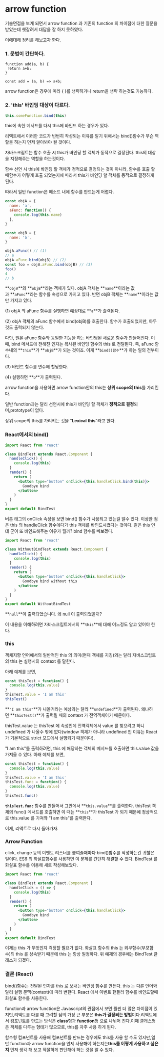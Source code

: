 # arrow function

기술면접을 보게 되면서 arrow function 과 기존의 function 의 차이점에 대한 질문을 받았는데 헷갈려서 대답을 잘 하지 못하였다.

이에대해 정리를 해보고자 한다.

### 1. 문법이 간단하다.

```
function add(a, b) {
 return a+b;
}

const add = (a, b) => a+b;
```

arrow function은 경우에 따라 { }를 생략하거나 return을 생략 하는것도 가능하다.

### 2. 'this' 바인딩 대상이 다르다.

```jsx
this.someFunction.bind(this)
```

this에 속한 메서드를 다시 this에 바인드 하는 경우가 있다.

리액트에서 이러한 코드가 빈번히 작성되는 이유를 알기 위해서는 bind()함수가 무슨 역할을 하는지 먼저 알아봐야 될 것이다.

자바스크립트는 함수 호출 시 this가 바인딩 할 객체가 동적으로 결정된다. this의 대상을 지정해주는 역할을 하는것이다.

함수 선언 시 this에 바인딩 할 객체가 정적으로 결정되는 것이 아니라, 함수를 호출 할 때함수가 어떻게 호출 되었는지에 따라서 this가 바인딩 할 객체를 동적으로 결정하게 된다.

따라서 일반 function은 메소드 내에 함수를 만드는게 어렵다.

```jsx
const objA = {
  name: 'a',
  aFunc: function() {
    console.log(this.name)
  },
}

const objB = {
  name: 'b',
}

objA.aFunc() // (1)
// a
objA.aFunc.bind(objB) // (2)
const foo = objA.aFunc.bind(objB) // (3)
foo()
4
// b
```

**`objA`**와 **`objB`**라는 객체가 있다. objA 객체는 **`name`**이라는 값과 **`aFunc`**라는 함수를 속성으로 가지고 있다. 반면 objB 객체는 **`name`**이라는 값만 가지고 있다.

(1) objA 의 aFunc 함수를 실행하면 예상대로 **`a`**가 출력된다.

(2) objA 객체의 aFunc 함수에서 bind(objB)를 호출한다. 함수가 호출되었지만, 아무것도 출력되지 않는다.

 다만, 원본 aFunc 함수와 동일한 기능을 하는 바인딩된 새로운 함수가 만들어진다. 이때, bind 메서드에 전해진 인자는 복사된 바인딩 함수의 this 로 전달된다. 즉, aFunc 함수내의 **`this`**가 **`objB`**가 되는 것이죠. 이게 **`bind()함수`**가 하는 일의 전부이다.

(3) 바인드 함수를 변수에 할당한다.

(4) 실행하면 **`b`**가 출력된다.

arrow function을 사용하면 arrow function안의 this는 **상위 scope의 this**를 가리킨다. 

일반 function과는 달리 선언시에 this가 바인딩 할 객체가 **정적으로 결정**되며,prototype이 없다.

상위 scope의 this를 가리키는 것을 "**Lexical this**"라고 한다.

### React에서의  bind()

```jsx
import React from 'react'

class BindTest extends React.Component {
  handleClick() {
    console.log(this)
  }
  render() {
    return (
      <button type="button" onClick={this.handleClick.bind(this)}>
        Goodbye bind
      </button>
    )
  }
}
export default BindTest
```

버튼 태그의 onClick 속성을 보면 bind() 함수가 사용되고 있는걸 알수 있다. 이상한 점은 this 의 handleClick 함수에다가 this 객체를 바인드시켰다는 것이다. 같은 this 인데 굳이 또 바인드해주는 이유가 뭘까? bind 함수를 빼보겠다.

```jsx
import React from 'react'

class WithoutBindTest extends React.Component {
  handleClick() {
    console.log(this)
  }
  render() {
    return (
      <button type="button" onClick={this.handleClick}>
        Goodbye bind without this
      </button>
    )
  }
}
export default WithoutBindTest
```

**`null`**이 출력되었습니다. 왜 null 이 출력되었을까?

이 내용을 이해하려면 자바스크립트에서의 **`this`**에 대해 어느정도 알고 있어야 한다.

### this

객체지향 언어에서의 일반적인 this 의 의미(현재 객체를 지칭)와는 달리 자바스크립트의 this 는 실행시의 context 를 말한다. 

아래 예제를 보면,

```jsx
const thisTest = function() {
  console.log(this.value)
}
thisTest.value = 'I am this'
thisTest()
```

**`"I am this"`**가 나올거라는 예상과는 달리 **`undefined`**가 출력된다. 왜냐하면 **`thisTest()`**가 출력될 때의 context 가 전역객체이기 때문이다. 

thisTest.value 는 thisTest 에 속성인데 전역객체에서 value 를 찾으려고 하니 undefined 가 나올수 밖에 없다(window 객체가 아니라 undefined 인 이유는 React 가 기본적으로 strict 모드에서 실행되기 때문이다).

"I am this"를 출력하려면, this 에 해당하는 객체의 메서드를 호출하면 this.value 값을 가져올 수 있다. 아래 예제를 보면,

```jsx
const thisTest = function() {
  console.log(this.value)
}
thisTest.value = 'I am this'
thisTest.func = function() {
  console.log(this.value)
}
thisTest.func()
```

**`thisTest.func`** 함수를 만들어서 그안에서 **`this.value`**를 출력한다. thisTest 객체의 func() 메서드를 호출하면 이 때는 **`this`**가 thisTest 가 되기 때문에 정상적으로 this.value 를 가져와 "I am this"를 출력한다.

이제, 리액트로 다시 돌아가자.

### Arrow Function

click, change 등의 이벤트 리스너를 붙여줄때마다 bind()함수를 작성하는건 귀찮은 일이다. ES6 의 화살표함수를 사용하면 이 문제를 간단히 해결할 수 있다. BindTest 를 화살표 함수를 이용해 새로 작성해보았다.

```jsx
import React from 'react'

class BindTest extends React.Component {
  handleClick = () => {
    console.log(this)
  }
  render() {
    return (
      <button type="button" onClick={this.handleClick}>
        Goodbye bind
      </button>
    )
  }
}
export default BindTest
```

이제는 this 가 무엇인지 걱정할 필요가 없다. 화살표 함수의 this 는 외부함수(부모함수)의 this 를 상속받기 때문에 this 는 항상 일정하다. 위 예제의 경우에는 BindTest 클래스가 되겠다.

### 결론 (React)

bind()함수는 전달된 인자를 this 로 보내는 바인딩 함수를 만든다. this 는 다른 언어와 달리 실행 문맥(context)에 따라 변한다. React 에서 이벤트 핸들러 함수를 바인드할때 화살표 함수를 사용한다.

function과 arrow function은 Javascript의 관점에서 보면 훨씬 더 많은 차이점이 있지만,리액트를 다룰 때 고려할 점의 가장 큰 부분은 **this가 결정되는 방법**이다.리액트에서 컴포넌트를 만드는 방식은 **class**형과 **function**형 으로 나뉘어 진다.이때 클래스형은 객체를 다루는 형태가 많으므로, this를 자주 사용 하게 된다.

함수형 컴포넌트를 사용해 컴포넌트를 만드는 경우에도 this를 사용 할 수도 있지만,일반 function과 arrow function을 언제 사용해야 하는지는**this를 어떻게 사용하고 싶은지** 먼저 생각 해 보고 적절하게 판단해야 하는 것을 알 수 있다.
